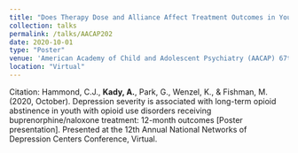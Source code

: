 ```yaml
---	
title: "Does Therapy Dose and Alliance Affect Treatment Outcomes in Youth Receiving Buprenorphine/Naloxone for Opioid Use Disorders?"
collection: talks	
permalink: /talks/AACAP202
date: 2020-10-01
type: "Poster"
venue: 'American Academy of Child and Adolescent Psychiatry (AACAP) 67th Annual Meeting'
location: "Virtual"
---	
```

Citation: Hammond, C.J., <b>Kady, A.</b>, Park, G., Wenzel, K., & Fishman, M. (2020, October). Depression severity is associated with long-term opioid abstinence in youth with opioid use disorders receiving buprenorphine/naloxone treatment: 12-month outcomes [Poster presentation]. Presented at the 12th Annual National Networks of Depression Centers Conference, Virtual. 
<br><br>
